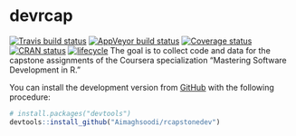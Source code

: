# devrcap

[![Travis build
status](https://travis-ci.org/CorradoLanera/devrcap.svg?branch=master)](https://travis-ci.org/CorradoLanera/devrcap)
[![AppVeyor build
status](https://ci.appveyor.com/api/projects/status/github/CorradoLanera/devrcap?branch=master&svg=true)](https://ci.appveyor.com/project/CorradoLanera/devrcap)
[![Coverage
status](https://codecov.io/gh/CorradoLanera/devrcap/branch/master/graph/badge.svg)](https://codecov.io/github/CorradoLanera/devrcap?branch=master)
[![CRAN
status](https://www.r-pkg.org/badges/version/devrcap)](https://cran.r-project.org/package=devrcap)
[![lifecycle](https://img.shields.io/badge/lifecycle-maturing-blue.svg)](https://www.tidyverse.org/lifecycle/#maturing)
The goal is to collect code and data for the capstone assignments of the Coursera specialization “Mastering Software Development in R.”

You can install the development version from
[GitHub](https://github.com/) with the following procedure:

``` r
# install.packages("devtools")
devtools::install_github("Aimaghsoodi/rcapstonedev")
```
